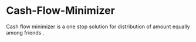 # Cash-Flow-Minimizer
Cash flow minimizer is a one stop solution for distribution of amount equally among friends .


<href link="">